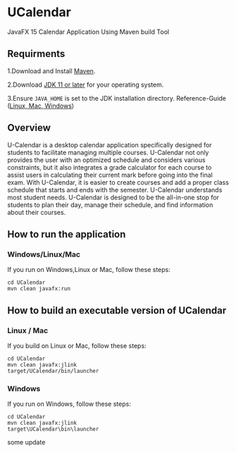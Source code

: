 # UCalendar
JavaFX 15 Calendar Application Using Maven build Tool

## Requirments
1.Download and Install [Maven](https://maven.apache.org/download.cgi).

2.Download [JDK 11 or later](http://jdk.java.net/) for your operating system. 

3.Ensure `JAVA_HOME` is set to the JDK installation directory. Reference-Guide ([Linux, Mac, Windows](https://www.baeldung.com/java-home-on-windows-7-8-10-mac-os-x-linux))


## Overview

U-Calendar is a desktop calendar application specifically designed for students to facilitate managing multiple courses. 
U-Calendar not only provides the user with an optimized schedule and considers various constraints, but it also integrates 
a grade calculator for each course to assist users in calculating their current mark before going into the final exam.
With U-Calendar, it is easier to create courses and add a proper class schedule that starts and ends with the semester. 
U-Calendar understands most student needs. U-Calendar is designed to be the all-in-one stop for students to plan their 
day, manage their schedule, and find information about their courses.

## How to run the application

### Windows/Linux/Mac

If you run on Windows,Linux or Mac, follow these steps:

    cd UCalendar
    mvn clean javafx:run

## How to build an executable version of UCalendar

### Linux / Mac

If you build on Linux or Mac, follow these steps:

    cd UCalendar
    mvn clean javafx:jlink
    target/UCalendar/bin/launcher

### Windows

If you run on Windows, follow these steps:

    cd UCalendar
    mvn clean javafx:jlink
    target\UCalendar\bin\launcher

some update